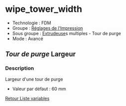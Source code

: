 # wipe_tower_width

* Technologie : FDM
* Groupe : [Réglages de l'Impression](../print_settings/print_settings.md)
* Sous groupe : [Extrudeuse](../printer_settings/printer_settings.md#extrudeuse)s multiples - Tour de purge
* Mode : Avancé

## *Tour de purge* Largeur  

### Description

Largeur d'une tour de purge

* Valeur par défaut : 60 mm

[Retour Liste variables](variable_list.md)